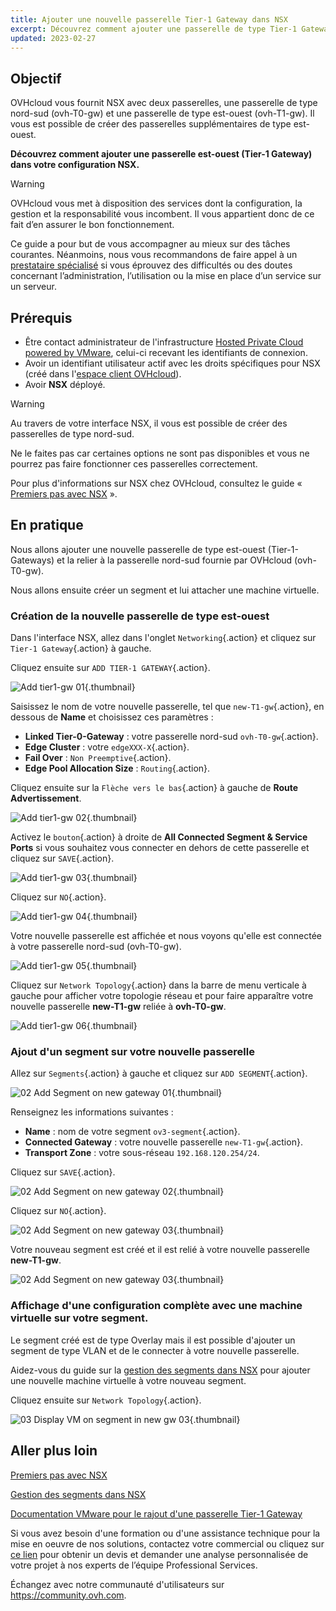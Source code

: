 ```yaml
---
title: Ajouter une nouvelle passerelle Tier-1 Gateway dans NSX
excerpt: Découvrez comment ajouter une passerelle de type Tier-1 Gateway dans votre configuration NSX
updated: 2023-02-27
---
```



## Objectif

OVHcloud vous fournit NSX avec deux passerelles, une passerelle de type nord-sud (ovh-T0-gw) et une passerelle de type est-ouest (ovh-T1-gw). Il vous est possible de créer des passerelles supplémentaires de type est-ouest.

**Découvrez comment ajouter une passerelle est-ouest (Tier-1 Gateway) dans votre configuration NSX.**

> [!warning]
> OVHcloud vous met à disposition des services dont la configuration, la gestion et la responsabilité vous incombent. Il vous appartient donc de ce fait d’en assurer le bon fonctionnement.
>
> Ce guide a pour but de vous accompagner au mieux sur des tâches courantes. Néanmoins, nous vous recommandons de faire appel à un [prestataire spécialisé](https://partner.ovhcloud.com/fr/) si vous éprouvez des difficultés ou des doutes concernant l’administration, l’utilisation ou la mise en place d’un service sur un serveur.
>

## Prérequis

- Être contact administrateur de l'infrastructure [Hosted Private Cloud powered by VMware](https://www.ovhcloud.com/fr/enterprise/products/hosted-private-cloud/), celui-ci recevant les identifiants de connexion.
- Avoir un identifiant utilisateur actif avec les droits spécifiques pour NSX (créé dans l'[espace client OVHcloud](https://www.ovh.com/auth/?action=gotomanager&from=https://www.ovh.com/fr/&ovhSubsidiary=fr)).
- Avoir **NSX** déployé.

> [!warning]
> Au travers de votre interface NSX, il vous est possible de créer des passerelles de type nord-sud.
>
> Ne le faites pas car certaines options ne sont pas disponibles et vous ne pourrez pas faire fonctionner ces passerelles correctement. 

Pour plus d'informations sur NSX chez OVHcloud, consultez le guide « [Premiers pas avec NSX](/pages/hosted_private_cloud/hosted_private_cloud_powered_by_vmware/nsx-01-first-steps) ».

## En pratique

Nous allons ajouter une nouvelle passerelle de type est-ouest (Tier-1-Gateways) et la relier à la passerelle nord-sud fournie par OVHcloud (ovh-T0-gw).

Nous allons ensuite créer un segment et lui attacher une machine virtuelle. 

### Création de la nouvelle passerelle de type est-ouest

Dans l'interface NSX, allez dans l'onglet `Networking`{.action} et cliquez sur `Tier-1 Gateway`{.action} à gauche.

Cliquez ensuite sur `ADD TIER-1 GATEWAY`{.action}.

![Add tier1-gw 01](images/01-add-tier1-gw01.png){.thumbnail}

Saisissez le nom de votre nouvelle passerelle, tel que `new-T1-gw`{.action}, en dessous de **Name** et choisissez ces paramètres :

- **Linked Tier-0-Gateway** : votre passerelle nord-sud `ovh-T0-gw`{.action}.
- **Edge Cluster** : votre `edgeXXX-X`{.action}.
- **Fail Over** : `Non Preemptive`{.action}.
- **Edge Pool Allocation Size** : `Routing`{.action}.

Cliquez ensuite sur la `Flèche vers le bas`{.action} à gauche de **Route Advertissement**.

![Add tier1-gw 02](images/01-add-tier1-gw02.png){.thumbnail}

Activez le `bouton`{.action} à droite de **All Connected Segment & Service Ports** si vous souhaitez vous connecter en dehors de cette passerelle et cliquez sur `SAVE`{.action}.

![Add tier1-gw 03](images/01-add-tier1-gw03.png){.thumbnail}

Cliquez sur `NO`{.action}.

![Add tier1-gw 04](images/01-add-tier1-gw04.png){.thumbnail}

Votre nouvelle passerelle est affichée et nous voyons qu'elle est connectée à votre passerelle nord-sud (ovh-T0-gw).

![Add tier1-gw 05](images/01-add-tier1-gw05.png){.thumbnail}

Cliquez sur `Network Topology`{.action} dans la barre de menu verticale à gauche pour afficher votre topologie réseau et pour faire apparaître votre nouvelle passerelle **new-T1-gw** reliée à **ovh-T0-gw**.

![Add tier1-gw 06](images/01-add-tier1-gw06.png){.thumbnail}

### Ajout d'un segment sur votre nouvelle passerelle

Allez sur `Segments`{.action} à gauche et cliquez sur `ADD SEGMENT`{.action}.

![02 Add Segment on new gateway 01](images/02-add-segment-on-new-gw01.png){.thumbnail}

Renseignez les informations suivantes : 

* **Name** : nom de votre segment `ov3-segment`{.action}.
* **Connected Gateway** : votre nouvelle passerelle `new-T1-gw`{.action}.
* **Transport Zone** : votre sous-réseau `192.168.120.254/24`.

Cliquez sur `SAVE`{.action}.

![02 Add Segment on new gateway 02](images/02-add-segment-on-new-gw02.png){.thumbnail}

Cliquez sur `NO`{.action}.

![02 Add Segment on new gateway 03](images/02-add-segment-on-new-gw03.png){.thumbnail}

Votre nouveau segment est créé et il est relié à votre nouvelle passerelle **new-T1-gw**. 

![02 Add Segment on new gateway 03](images/02-add-segment-on-new-gw03.png){.thumbnail}

### Affichage d'une configuration complète avec une machine virtuelle sur votre segment.

Le segment créé est de type Overlay mais il est possible d'ajouter un segment de type VLAN et de le connecter à votre nouvelle passerelle.

Aidez-vous du guide sur la [gestion des segments dans NSX](/pages/hosted_private_cloud/hosted_private_cloud_powered_by_vmware/nsx-02-segment-management) pour ajouter une nouvelle machine virtuelle à votre nouveau segment. 

Cliquez ensuite sur `Network Topology`{.action}.

![03 Display VM on segment in new gw 03](images/03-display-vm-on-segment-in-new-gw01.png){.thumbnail}

## Aller plus loin

[Premiers pas avec NSX](/pages/hosted_private_cloud/hosted_private_cloud_powered_by_vmware/nsx-01-first-steps)

[Gestion des segments dans NSX](/pages/hosted_private_cloud/hosted_private_cloud_powered_by_vmware/nsx-02-segment-management)

[Documentation VMware pour le rajout d'une passerelle Tier-1 Gateway](https://docs.vmware.com/fr/VMware-NSX-T-Data-Center/3.2/administration/GUID-EEBA627A-0860-477A-95A7-7645BA562D62.html)

Si vous avez besoin d'une formation ou d'une assistance technique pour la mise en oeuvre de nos solutions, contactez votre commercial ou cliquez sur [ce lien](https://www.ovhcloud.com/fr/professional-services/) pour obtenir un devis et demander une analyse personnalisée de votre projet à nos experts de l’équipe Professional Services.

Échangez avec notre communauté d'utilisateurs sur <https://community.ovh.com>.

